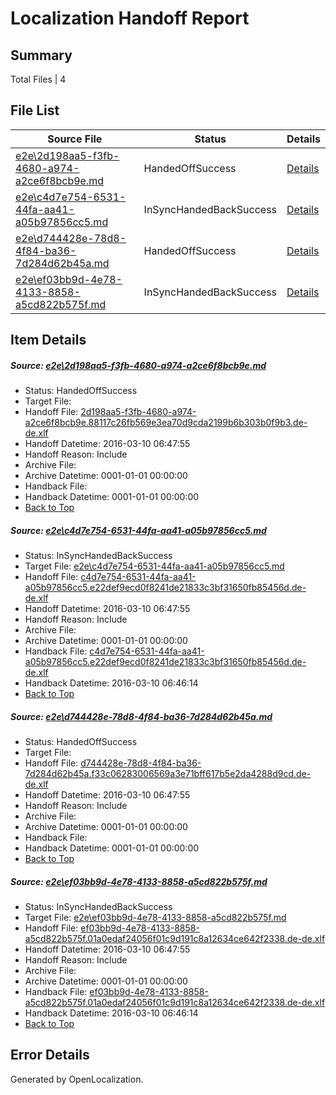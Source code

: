 # <a name='report-top'></a> Localization Handoff Report

## Summary
 Total Files | 4

## File List
 Source File | Status | Details 
 ----------- | ------ | ------- 
 [e2e\2d198aa5-f3fb-4680-a974-a2ce6f8bcb9e.md](https://github.com/OpenLocalizationTest/oltest/blob/8619f0e391ae5b0fb914d1ba7a541ccf77010a3b/e2e/2d198aa5-f3fb-4680-a974-a2ce6f8bcb9e.md) | HandedOffSuccess | [Details](#94b349e4fb4fcbc2b22376251c8092462da69bed1)
 [e2e\c4d7e754-6531-44fa-aa41-a05b97856cc5.md](https://github.com/OpenLocalizationTest/oltest/blob/d27144cb5f003b0291c8852cac18f26d84f9a402/e2e/c4d7e754-6531-44fa-aa41-a05b97856cc5.md) | InSyncHandedBackSuccess | [Details](#2ebc52d0d9197cf2c8e0a4b7ee8daa0871e128582)
 [e2e\d744428e-78d8-4f84-ba36-7d284d62b45a.md](https://github.com/OpenLocalizationTest/oltest/blob/5b9e465e7e4384c9df1a87088ed5b1c063ebc453/e2e/d744428e-78d8-4f84-ba36-7d284d62b45a.md) | HandedOffSuccess | [Details](#f81c4443b30b027940fac05243a41370a84e124a3)
 [e2e\ef03bb9d-4e78-4133-8858-a5cd822b575f.md](https://github.com/OpenLocalizationTest/oltest/blob/d27144cb5f003b0291c8852cac18f26d84f9a402/e2e/ef03bb9d-4e78-4133-8858-a5cd822b575f.md) | InSyncHandedBackSuccess | [Details](#0f7887f29a1aa6516bd49e369dbee4ee0de29d634)

## Item Details
##### <a name='94b349e4fb4fcbc2b22376251c8092462da69bed1'></a> Source: [e2e\2d198aa5-f3fb-4680-a974-a2ce6f8bcb9e.md](https://github.com/OpenLocalizationTest/oltest/blob/8619f0e391ae5b0fb914d1ba7a541ccf77010a3b/e2e/2d198aa5-f3fb-4680-a974-a2ce6f8bcb9e.md)
* Status: HandedOffSuccess
* Target File: 
* Handoff File: [2d198aa5-f3fb-4680-a974-a2ce6f8bcb9e.88117c26fb569e3ea70d9cda2199b6b303b0f9b3.de-de.xlf](https://github.com/OpenLocalizationTestOrg/olhandoff/blob/ffea7ee5bf6be9e227abafd133ee212473d942ad/ol-handoff/OpenLocalizationTestOrg/oltest.de-de/xinjiang/ht/2d198aa5-f3fb-4680-a974-a2ce6f8bcb9e.88117c26fb569e3ea70d9cda2199b6b303b0f9b3.de-de.xlf)
* Handoff Datetime: 2016-03-10 06:47:55
* Handoff Reason: Include
* Archive File: 
* Archive Datetime: 0001-01-01 00:00:00
* Handback File: 
* Handback Datetime: 0001-01-01 00:00:00
* [Back to Top](#report-top)

##### <a name='2ebc52d0d9197cf2c8e0a4b7ee8daa0871e128582'></a> Source: [e2e\c4d7e754-6531-44fa-aa41-a05b97856cc5.md](https://github.com/OpenLocalizationTest/oltest/blob/d27144cb5f003b0291c8852cac18f26d84f9a402/e2e/c4d7e754-6531-44fa-aa41-a05b97856cc5.md)
* Status: InSyncHandedBackSuccess
* Target File: [e2e\c4d7e754-6531-44fa-aa41-a05b97856cc5.md](https://github.com/OpenLocalizationTestOrg/oltest.de-de/blob/cf7d1e3e6b2efffddd0016e24a94a581cd6151e7/e2e/c4d7e754-6531-44fa-aa41-a05b97856cc5.md)
* Handoff File: [c4d7e754-6531-44fa-aa41-a05b97856cc5.e22def9ecd0f8241de21833c3bf31650fb85456d.de-de.xlf](https://github.com/OpenLocalizationTestOrg/olhandoff/blob/ffea7ee5bf6be9e227abafd133ee212473d942ad/ol-handoff/OpenLocalizationTestOrg/oltest.de-de/xinjiang/ht/c4d7e754-6531-44fa-aa41-a05b97856cc5.e22def9ecd0f8241de21833c3bf31650fb85456d.de-de.xlf)
* Handoff Datetime: 2016-03-10 06:47:55
* Handoff Reason: Include
* Archive File: 
* Archive Datetime: 0001-01-01 00:00:00
* Handback File: [c4d7e754-6531-44fa-aa41-a05b97856cc5.e22def9ecd0f8241de21833c3bf31650fb85456d.de-de.xlf](https://github.com/OpenLocalizationTestOrg/olhandback/blob/588461ef3a027f551d643b623aaa56277806429e/ol-handback/OpenLocalizationTestOrg/oltest.de-de/xinjiang/high/c4d7e754-6531-44fa-aa41-a05b97856cc5.e22def9ecd0f8241de21833c3bf31650fb85456d.de-de.xlf)
* Handback Datetime: 2016-03-10 06:46:14
* [Back to Top](#report-top)

##### <a name='f81c4443b30b027940fac05243a41370a84e124a3'></a> Source: [e2e\d744428e-78d8-4f84-ba36-7d284d62b45a.md](https://github.com/OpenLocalizationTest/oltest/blob/5b9e465e7e4384c9df1a87088ed5b1c063ebc453/e2e/d744428e-78d8-4f84-ba36-7d284d62b45a.md)
* Status: HandedOffSuccess
* Target File: 
* Handoff File: [d744428e-78d8-4f84-ba36-7d284d62b45a.f33c06283006569a3e71bff617b5e2da4288d9cd.de-de.xlf](https://github.com/OpenLocalizationTestOrg/olhandoff/blob/ffea7ee5bf6be9e227abafd133ee212473d942ad/ol-handoff/OpenLocalizationTestOrg/oltest.de-de/xinjiang/ht/d744428e-78d8-4f84-ba36-7d284d62b45a.f33c06283006569a3e71bff617b5e2da4288d9cd.de-de.xlf)
* Handoff Datetime: 2016-03-10 06:47:55
* Handoff Reason: Include
* Archive File: 
* Archive Datetime: 0001-01-01 00:00:00
* Handback File: 
* Handback Datetime: 0001-01-01 00:00:00
* [Back to Top](#report-top)

##### <a name='0f7887f29a1aa6516bd49e369dbee4ee0de29d634'></a> Source: [e2e\ef03bb9d-4e78-4133-8858-a5cd822b575f.md](https://github.com/OpenLocalizationTest/oltest/blob/d27144cb5f003b0291c8852cac18f26d84f9a402/e2e/ef03bb9d-4e78-4133-8858-a5cd822b575f.md)
* Status: InSyncHandedBackSuccess
* Target File: [e2e\ef03bb9d-4e78-4133-8858-a5cd822b575f.md](https://github.com/OpenLocalizationTestOrg/oltest.de-de/blob/cf7d1e3e6b2efffddd0016e24a94a581cd6151e7/e2e/ef03bb9d-4e78-4133-8858-a5cd822b575f.md)
* Handoff File: [ef03bb9d-4e78-4133-8858-a5cd822b575f.01a0edaf24056f01c9d191c8a12634ce642f2338.de-de.xlf](https://github.com/OpenLocalizationTestOrg/olhandoff/blob/ffea7ee5bf6be9e227abafd133ee212473d942ad/ol-handoff/OpenLocalizationTestOrg/oltest.de-de/xinjiang/ht/ef03bb9d-4e78-4133-8858-a5cd822b575f.01a0edaf24056f01c9d191c8a12634ce642f2338.de-de.xlf)
* Handoff Datetime: 2016-03-10 06:47:55
* Handoff Reason: Include
* Archive File: 
* Archive Datetime: 0001-01-01 00:00:00
* Handback File: [ef03bb9d-4e78-4133-8858-a5cd822b575f.01a0edaf24056f01c9d191c8a12634ce642f2338.de-de.xlf](https://github.com/OpenLocalizationTestOrg/olhandback/blob/588461ef3a027f551d643b623aaa56277806429e/ol-handback/OpenLocalizationTestOrg/oltest.de-de/xinjiang/high/ef03bb9d-4e78-4133-8858-a5cd822b575f.01a0edaf24056f01c9d191c8a12634ce642f2338.de-de.xlf)
* Handback Datetime: 2016-03-10 06:46:14
* [Back to Top](#report-top)


## Error Details

Generated by OpenLocalization.

